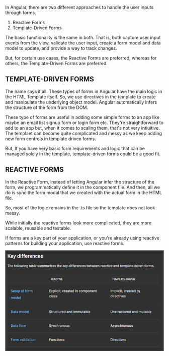 In Angular, there are two different approaches to handle the user inputs through forms.

1. Reactive Forms
2. Template-Driven Forms

The basic functionality is the same in both. That is, both capture user input events from the view, validate the user input, create a form model and data model to update, and provide a way to track changes.

But, for certain use cases, the Reactive Forms are preferred, whereas for others, the Template-Driven Forms are preferred.

## TEMPLATE-DRIVEN FORMS

The name says it all. These types of forms in Angular have the main logic in the HTML Template itself. So, we use directives in the template tp create and manipulate the underlying object model.
Angular automatically infers the structure of the form from the DOM.

These type of forms are useful in adding some simple forms to an app like maybe an email list signup form or login form etc. They're straightforward to add to an app but, when it comes to scaling them, that's not very intiuitive. The templaet can become quite complicated and messy as we keep adding new form controls in template driven forms.

But, If you have very basic form requirements and logic that can be managed solely in the template, template-driven forms could be a good fit.

## REACTIVE FORMS

In the Reactive Form, instead of letting Angular infer the structure of the form, we programmatically define it in the component file. And then, all we do is sync the form modal that we created with the actual form in the HTML file.

So, most of the logic remains in the .ts file so the template does not look messy.

While initially the reactive forms look more complicated, they are more scalable, reusable and testable.

If forms are a key part of your application, or you're already using reactive patterns for building your application, use reactive forms.

![Alt text](image.png)
